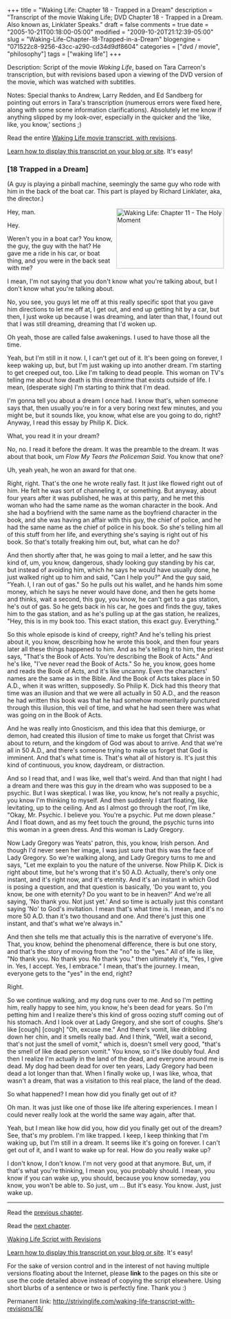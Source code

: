 +++
title = "Waking Life: Chapter 18 - Trapped in a Dream"
description = "Transcript of the movie Waking Life; DVD Chapter 18 - Trapped in a Dream. Also known as, Linklater Speaks."
draft = false
comments = true
date = "2005-10-21T00:18:00-05:00"
modified = "2009-10-20T21:12:39-05:00"
slug = "Waking-Life-Chapter-18-Trapped-in-a-Dream"
blogengine = "071522c8-9256-43cc-a290-cd34d9df8604"
categories = ["dvd / movie", "philosophy"]
tags = ["waking life"]
+++

<div class="WPArticleInfo">
<p>Description: Script of the movie <em>Waking Life</em>, based on Tara Carreon's transcription, but with revisions based upon a viewing of the DVD version of the movie, which was watched with subtitles.</p>
<p>Notes: Special thanks to Andrew, Larry Redden, and Ed Sandberg for pointing out errors in Tara's transcription (numerous errors were fixed here, along with some scene information clarifications). Absolutely let me know if anything slipped by my look-over, especially in the quicker and the 'like, like, you know,' sections ;)</p>
<p>Read the entire <a href="https://wakinglifemovie.net/">Waking Life movie transcript, with revisions</a>.</p>
<p><a href="/words/post/Display-parts-of-the-Waking-Life-Transcript-on-your-site.aspx">Learn how to display this transcript on your blog or site</a>. It's easy!</p>
</div>
<h3 class="waking_life_chapter">[<a id="eighteen" title="eighteen" name="eighteen"></a>18 Trapped in a Dream]</h3>
<p>(A guy is playing a pinball machine, seemingly the same guy who rode with him in the back of the boat car. This part is played by Richard Linklater, aka, the director.)</p>
<p><a onclick="window.open(this.href);return false;" href="http://strivinglife.com/files/images/WakingLife/WakingLife_18_1.jpg"><img src="http://strivinglife.com/files/images/WakingLife/WakingLife_18_1_t.jpg" alt="Waking Life: Chapter 11 - The Holy Moment" width="250" height="140" align="right" /></a>Hey, man.</p>
<p>Hey.</p>
<p>Weren't you in a boat car? You know, the guy, the guy with the hat? He gave me a ride in his car, or boat thing, and you were in the back seat with me?</p>
<p>I mean, I'm not saying that you don't know what you're talking about, but I don't know what you're talking about.</p>
<p>No, you see, you guys let me off at this really specific spot that you gave him directions to let me off at, I get out, and end up getting hit by a car, but then, I just woke up because I was dreaming, and later than that, I found out that I was still dreaming, dreaming that I'd woken up.</p>
<p>Oh yeah, those are called false awakenings. I used to have those all the time.</p>
<p>Yeah, but I'm still in it now. I, I can't get out of it. It's been going on forever, I keep waking up, but, but I'm just waking up into another dream. I'm starting to get creeped out, too. Like I'm talking to dead people. This woman on TV's telling me about how death is this dreamtime that exists outside of life. I mean, (desperate sigh) I'm starting to think that I'm dead.</p>
<p>I'm gonna tell you about a dream I once had. I know that's, when someone says that, then usually you're in for a very boring next few minutes, and you might be, but it sounds like, you know, what else are you going to do, right? Anyway, I read this essay by Philip K. Dick.</p>
<p>What, you read it in your dream?</p>
<p>No, no. I read it before the dream. It was the preamble to the dream. It was about that book, um <em>Flow My Tears the Policeman Said</em>. You know that one?</p>
<p>Uh, yeah yeah, he won an award for that one.</p>
<p>Right, right. That's the one he wrote really fast. It just like flowed right out of him. He felt he was sort of channeling it, or something. But anyway, about four years after it was published, he was at this party, and he met this woman who had the same name as the woman character in the book. And she had a boyfriend with the same name as the boyfriend character in the book, and she was having an affair with this guy, the chief of police, and he had the same name as the chief of police in his book. So she's telling him all of this stuff from her life, and everything she's saying is right out of his book. So that's totally freaking him out, but, what can he do?</p>
<p>And then shortly after that, he was going to mail a letter, and he saw this kind of, um, you know, dangerous, shady looking guy standing by his car, but instead of avoiding him, which he says he would have usually done, he just walked right up to him and said, "Can I help you?" And the guy said, "Yeah. I, I ran out of gas." So he pulls out his wallet, and he hands him some money, which he says he never would have done, and then he gets home and thinks, wait a second, this guy, you know, he can't get to a gas station, he's out of gas. So he gets back in his car, he goes and finds the guy, takes him to the gas station, and as he's pulling up at the gas station, he realizes, "Hey, this is in my book too. This exact station, this exact guy. Everything."</p>
<!--adsense-->
<p>So this whole episode is kind of creepy, right? And he's telling his priest about it, you know, describing how he wrote this book, and then four years later all these things happened to him. And as he's telling it to him, the priest says, "That's the Book of Acts. You're describing the Book of Acts." And he's like, "I've never read the Book of Acts." So he, you know, goes home and reads the Book of Acts, and it's like uncanny. Even the characters' names are the same as in the Bible. And the Book of Acts takes place in 50 A.D., when it was written, supposedly. So Philip K. Dick had this theory that time was an illusion and that we were all actually in 50 A.D., and the reason he had written this book was that he had somehow momentarily punctured through this illusion, this veil of time, and what he had seen there was what was going on in the Book of Acts.</p>
<p>And he was really into Gnosticism, and this idea that this demiurge, or demon, had created this illusion of time to make us forget that Christ was about to return, and the kingdom of God was about to arrive. And that we're all in 50 A.D., and there's someone trying to make us forget that God is imminent. And that's what time is. That's what all of history is. It's just this kind of continuous, you know, daydream, or distraction.</p>
<p>And so I read that, and I was like, well that's weird. And than that night I had a dream and there was this guy in the dream who was supposed to be a psychic. But I was skeptical. I was like, you know, he's not really a psychic, you know I'm thinking to myself. And then suddenly I start floating, like levitating, up to the ceiling. And as I almost go through the roof, I'm like, "Okay, Mr. Psychic. I believe you. You're a psychic. Put me down please." And I float down, and as my feet touch the ground, the psychic turns into this woman in a green dress. And this woman is Lady Gregory.</p>
<p>Now Lady Gregory was Yeats' patron, this, you know, Irish person. And though I'd never seen her image, I was just sure that this was the face of Lady Gregory. So we're walking along, and Lady Gregory turns to me and says, "Let me explain to you the nature of the universe. Now Philip K. Dick is right about time, but he's wrong that it's 50 A.D. Actually, there's only one instant, and it's right now, and it's eternity. And it's an instant in which God is posing a question, and that question is basically, 'Do you want to, you know, be one with eternity? Do you want to be in heaven?' And we're all saying, 'No thank you. Not just yet.' And so time is actually just this constant saying 'No' to God's invitation. I mean that's what time is. I mean, and it's no more 50 A.D. than it's two thousand and one. And there's just this one instant, and that's what we're always in."</p>
<p>And then she tells me that actually this is the narrative of everyone's life. That, you know, behind the phenomenal difference, there is but one story, and that's the story of moving from the "no" to the "yes." All of life is like, "No thank you. No thank you. No thank you." then ultimately it's, "Yes, I give in. Yes, I accept. Yes, I embrace." I mean, that's the journey. I mean, everyone gets to the "yes" in the end, right?</p>
<p>Right.</p>
<p>So we continue walking, and my dog runs over to me. And so I'm petting him, really happy to see him, you know, he's been dead for years. So I'm petting him and I realize there's this kind of gross oozing stuff coming out of his stomach. And I look over at Lady Gregory, and she sort of coughs. She's like [cough] [cough] "Oh, excuse me." And there's vomit, like dribbling down her chin, and it smells really bad. And I think, "Well, wait a second, that's not just the smell of vomit," which is, doesn't smell very good, "that's the smell of like dead person vomit." You know, so it's like doubly foul. And then I realize I'm actually in the land of the dead, and everyone around me is dead. My dog had been dead for over ten years, Lady Gregory had been dead a lot longer than that. When I finally woke up, I was like, whoa, that wasn't a dream, that was a visitation to this real place, the land of the dead.</p>
<p>So what happened? I mean how did you finally get out of it?</p>
<p>Oh man. It was just like one of those like life altering experiences. I mean I could never really look at the world the same way again, after that.</p>
<p>Yeah, but I mean like how did you, how did you finally get out of the dream? See, that's my problem. I'm like trapped. I keep, I keep thinking that I'm waking up, but I'm still in a dream. It seems like it's going on forever. I can't get out of it, and I want to wake up for real. How do you really wake up?</p>
<p>I don't know, I don't know. I'm not very good at that anymore. But, um, if that's what you're thinking, I mean you, you probably should. I mean, you know if you can wake up, you should, because you know someday, you know, you won't be able to. So just, um ... But it's easy. You know. Just, just wake up.</p>
<hr />
<p>Read the <a href="https://wakinglifemovie.net/transcript/chapter/17/">previous chapter</a>.</p>
<p>Read the <a href="https://wakinglifemovie.net/transcript/chapter/19/">next chapter</a>.</p>
<p><a href="https://wakinglifemovie.net/">Waking Life Script with Revisions</a></p>
<div class="tip">
<p><a href="/words/post/Display-parts-of-the-Waking-Life-Transcript-on-your-site.aspx">Learn how to display this transcript on your blog or site</a>. It's easy!</p>
<p>For the sake of version control and in the interest of not having multiple versions floating about the Internet, please <strong>link</strong> to the pages on this site or use the code detailed above instead of copying the script elsewhere. Using short blurbs of a sentence or two is perfectly fine. Thank you :)</p>
<p>Permanent link: <a href="https://wakinglifemovie.net/transcript/chapter/18/">http://strivinglife.com/waking-life-transcript-with-revisions/18/</a></p>
</div>
